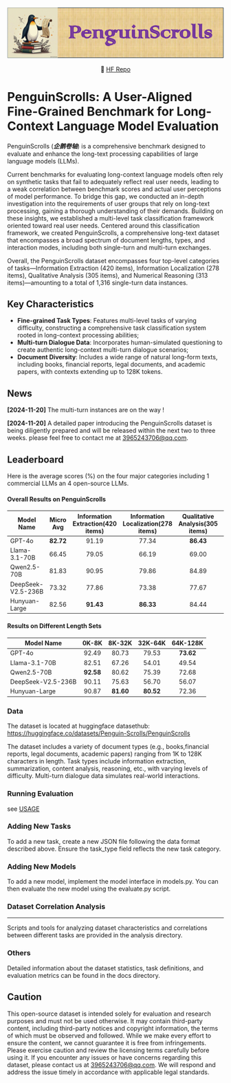 ![](1.gif)
<p align="center">
    🤗 <a href="https://huggingface.co/datasets/Penguin-Scrolls/PenguinScrolls" target="_blank">HF Repo</a> 
</p>

# PenguinScrolls: A User-Aligned Fine-Grained Benchmark for Long-Context Language Model Evaluation

PenguinScrolls (***企鹅卷轴***) is a comprehensive benchmark designed to evaluate and enhance the long-text processing capabilities of large language models (LLMs).

Current benchmarks for evaluating long-context language models often rely on synthetic tasks that fail to  adequately reflect real user needs, leading to a weak correlation between benchmark scores and actual user perceptions of model performance. To bridge this gap,  we conducted an in-depth investigation into the requirements of user groups that rely on long-text processing, gaining a thorough understanding of their demands. 
Building on these insights, we established a multi-level task classification framework oriented toward real user needs. Centered around this classification framework, we created PenguinScrolls, a comprehensive long-text dataset that encompasses a broad spectrum of document lengths, types, and interaction modes, including both single-turn and multi-turn exchanges.

Overall, the PenguinScrolls dataset encompasses four top-level categories of tasks—Information Extraction (420 items), Information Localization (278 items), Qualitative Analysis (305 items), and Numerical Reasoning (313 items)—amounting to a total of 1,316 single-turn data instances. 



## Key Characteristics

* **Fine-grained Task Types**: Features multi-level tasks of varying difficulty, constructing a comprehensive task classification system rooted in long-context processing abilities;
* **Multi-turn Dialogue Data**: Incorporates human-simulated questioning to create authentic long-context multi-turn dialogue scenarios;
* **Document Diversity**: Includes a wide range of natural long-form texts, including books, financial reports, legal documents, and academic papers, with contexts extending up to 128K tokens.

## News
**[2024-11-20]** The multi-turn instances are on the way !

**[2024-11-20]** A detailed paper introducing the PenguinScrolls dataset is being diligently prepared and will be released within the next two to three weeks. please feel free to contact me at 3965243706@qq.com.

## Leaderboard
Here is the average scores (%) on the four major categories including 1 commercial LLMs an 4 open-source LLMs.


#### Overall Results on  PenguinScrolls
| Model Name         | Micro Avg | Information Extraction(420 items) | Information Localization(278 items) | Qualitative Analysis(305 items) | Numerical Reasoning(313 items) |
| ------------------ | :-------: | :-------------------------------: | :---------------------------------: | :-----------------------------: | :----------------------------: |
| GPT-4o             | **82.72** |               91.19               |                77.34                |            **86.43**            |           **72.52**            |
| Llama-3.1-70B      |   66.45   |               79.05               |                66.19                |              69.00              |             47.28              |
| Qwen2.5-70B        |   81.83   |               90.95               |                79.86                |              84.89              |             68.37              |
| DeepSeek-V2.5-236B |   73.32   |               77.86               |                73.38                |              77.67              |             62.94              |
| Hunyuan-Large      |   82.56   |             **91.43**             |              **86.33**              |              84.44              |             65.50              |

#### Results on Different Length Sets


| Model Name         |   0K-8K   |  8K-32K   |  32K-64K  | 64K-128K  |
| ------------------ | :-------: | :-------: | :-------: | :-------: |
| GPT-4o             |   92.49   |   80.73   |   79.53   | **73.62** |
| Llama-3.1-70B      |   82.51   |   67.26   |   54.01   |   49.54   |
| Qwen2.5-70B        | **92.58** |   80.62   |   75.39   |   72.68   |
| DeepSeek-V2.5-236B |   90.11   |   75.63   |   56.70   |   56.07   |
| Hunyuan-Large      |   90.87   | **81.60** | **80.52** |   72.36   |



### Data

The dataset is located at huggingface datasethub: https://huggingface.co/datasets/Penguin-Scrolls/PenguinScrolls

The dataset includes a variety of document types (e.g., books,financial reports, legal documents, academic papers) ranging from 1K to 128K characters in length. Task types include information extraction, summarization, content analysis, reasoning, etc., with varying levels of difficulty. Multi-turn dialogue data simulates real-world interactions. 

### Running Evaluation

see [USAGE](./USAGE.md)


### Adding New Tasks

To add a new task, create a new JSON file following the data format described above. Ensure the task_type field reflects the new task category.

### Adding New Models

To add a new model, implement the model interface in models.py. You can then evaluate the new model using the evaluate.py script.

### Dataset Correlation Analysis
****
Scripts and tools for analyzing dataset characteristics and correlations between different tasks are provided in the analysis directory.

### Others

Detailed information about the dataset statistics, task definitions, and evaluation metrics can be found in the docs directory.

## Caution
This open-source dataset is intended solely for evaluation and research purposes and must not be used otherwise. It may contain third-party content, including third-party notices and copyright information, the terms of which must be observed and followed. While we make every effort to ensure the content, we cannot guarantee it is free from infringements. Please exercise caution and review the  licensing terms carefully before using it. If you encounter any issues or have concerns regarding this dataset, please contact us at 3965243706@qq.com. We will respond and address the issue timely in accordance with applicable legal standards.


